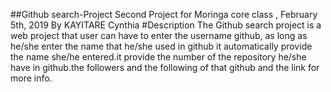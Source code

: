 ##Github search-Project
Second Project for Moringa core class , February 5th, 2019
By KAYITARE Cynthia
#Description
The Github search project is a web project that user can have to enter the username github, as long as he/she enter the name that he/she used in github it automatically provide the name she/he entered.it provide the number of the repository he/she have in github.the followers and the following of that github and the link for more info.


